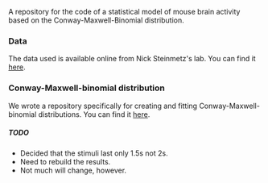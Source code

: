 A repository for the code of a statistical model of mouse brain activity based on the Conway-Maxwell-Binomial distribution.

### Data

The data used is available online from Nick Steinmetz's lab. You can find it [here](http://data.cortexlab.net/dualPhase3/).

### Conway-Maxwell-binomial distribution

We wrote a repository specifically for creating and fitting Conway-Maxwell-binomial distributions. You can find it [here](https://github.com/thomasjdelaney/Conway_Maxwell_Binomial_Distribution).

##### TODO
- Decided that the stimuli last only 1.5s not 2s.
- Need to rebuild the results.
- Not much will change, however.
